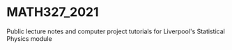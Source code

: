 # MATH327_2021
Public lecture notes and computer project tutorials for Liverpool's Statistical Physics module
